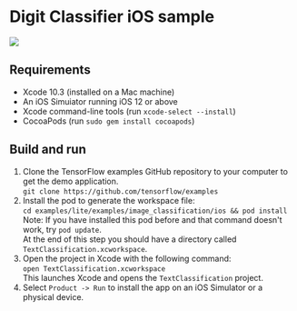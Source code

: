 # Digit Classifier iOS sample

<img src="https://storage.googleapis.com/khanhlvg-public.appspot.com/digit-classifier/screenshot_ios.png" />

## Requirements

*  Xcode 10.3 (installed on a Mac machine)
*  An iOS Simuiator running iOS 12 or above
*  Xcode command-line tools (run ```xcode-select --install```)
*  CocoaPods (run ```sudo gem install cocoapods```)

## Build and run

1. Clone the TensorFlow examples GitHub repository to your computer to get the
demo
application.<br/>
```git clone https://github.com/tensorflow/examples```
1. Install the pod to generate the workspace file:<br/>
```cd examples/lite/examples/image_classification/ios && pod install```<br/>
Note: If you have installed this pod before and that command doesn't work, try ```pod update```.<br/>
At the end of this step you should have a directory called ```TextClassification.xcworkspace```.
1. Open the project in Xcode with the following command:<br/>
```open TextClassification.xcworkspace```<br/>
This launches Xcode and opens the ```TextClassification``` project.
1. Select `Product -> Run` to install the app on an iOS Simulator or a physical
device.
